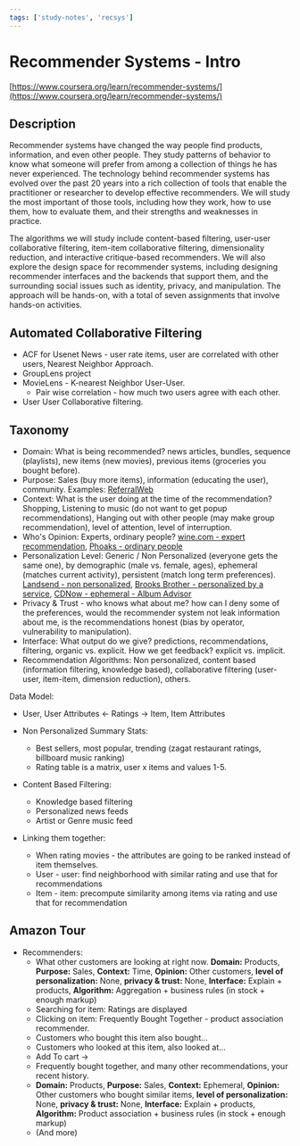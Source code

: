 ```yaml
---
tags: ['study-notes', 'recsys']
---
```


# Recommender Systems - Intro
[https://www.coursera.org/learn/recommender-systems/](https://www.coursera.org/learn/recommender-systems/)

## Description
Recommender systems have changed the way people find products, information, and even other people. They study patterns of behavior to know what someone will prefer from among a collection of things he has never experienced. The technology behind recommender systems has evolved over the past 20 years into a rich collection of tools that enable the practitioner or researcher to develop effective recommenders. We will study the most important of those tools, including how they work, how to use them, how to evaluate them, and their strengths and weaknesses in practice.

The algorithms we will study include content-based filtering, user-user collaborative filtering, item-item collaborative filtering, dimensionality reduction, and interactive critique-based recommenders. We will also explore the design space for recommender systems, including designing recommender interfaces and the backends that support them, and the surrounding social issues such as identity, privacy, and manipulation. The approach will be hands-on, with a total of seven assignments that involve hands-on activities.

## Automated Collaborative Filtering
- ACF for Usenet News - user rate items, user are correlated with other users, Nearest Neighbor Approach.
- GroupLens project
- MovieLens - K-nearest Neighbor User-User.
  - Pair wise correlation - how much two users agree with each other.
- User User Collaborative filtering.

## Taxonomy
- Domain: What is being recommended? news articles, bundles, sequence (playlists), new items (new movies), previous items (groceries you bought before).
- Purpose: Sales (buy more items), information (educating the user), community. Examples:  [ReferralWeb](http://www.cs.rochester.edu/users/faculty/kautz/referralweb/index.html)
- Context: What is the user doing at the time of the recommendation? Shopping, Listening to music (do not want to get popup recommendations), Hanging out with other people (may make group recommendation), level of attention, level of interruption.
- Who's Opinion: Experts, ordinary people? [wine.com - expert recommendation](http://www.wine.com/), [Phoaks - ordinary people](http://www.sigchi.org/chi97/proceedings/paper/lgt.htm)
- Personalization Level: Generic / Non Personalized (everyone gets the same one), by demographic (male vs. female, ages), ephemeral (matches current activity), persistent (match long term preferences). [Landsend - non personalized](http://www.landsend.com/), [Brooks Brother - personalized by a service](http://www.brooksbrothers.com/), [CDNow - ephemeral - Album Advisor](http://en.wikipedia.org/wiki/CDNow)
- Privacy & Trust - who knows what about me? how can I deny some of the preferences, would the recommender system not leak information about me, is the recommendations honest (bias by operator, vulnerability to manipulation).
- Interface: What output do we give? predictions, recommendations, filtering, organic vs. explicit. How we get feedback? explicit vs. implicit.
- Recommendation Algorithms: Non personalized, content based (information filtering, knowledge based), collaborative filtering (user-user, item-item, dimension reduction), others.

Data Model:

- User, User Attributes <- Ratings -> Item, Item Attributes

- Non Personalized Summary Stats:
  - Best sellers, most popular, trending (zagat restaurant ratings, billboard music ranking)
  - Rating table is a matrix, user x items and values 1-5.
- Content Based Filtering:
  - Knowledge based filtering
  - Personalized news feeds
  - Artist or Genre music feed
- Linking them together:
  - When rating movies - the attributes are going to be ranked instead of item themselves.
  - User - user: find neighborhood with similar rating and use that for recommendations
  - Item - item: precompute similarity among items via rating and use that for recommendation

## Amazon Tour
- Recommenders:
  - What other customers are looking at right now. **Domain:** Products, **Purpose:** Sales, **Context:** Time, **Opinion:** Other customers, **level of personalization:** None, **privacy & trust:** None, **Interface:** Explain + products, **Algorithm:** Aggregation + business rules (in stock + enough markup)
  - Searching for item: Ratings are displayed
  - Clicking on item: Frequently Bought Together - product association recommender.
  - Customers who bought this item also bought...
  - Customers who looked at this item, also looked at...
  - Add To cart ->
  - Frequently bought together, and many other recommendations, your recent history.
  - **Domain:** Products, **Purpose:** Sales, **Context:** Ephemeral, **Opinion:** Other customers who bought similar items, **level of personalization:** None, **privacy & trust:** None, **Interface:** Explain + products, **Algorithm:** Product association + business rules (in stock + enough markup)
  - (And more)
